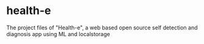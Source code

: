 # health-e
The project files of "Health-e", a web based open source self detection and diagnosis app using ML and localstorage

